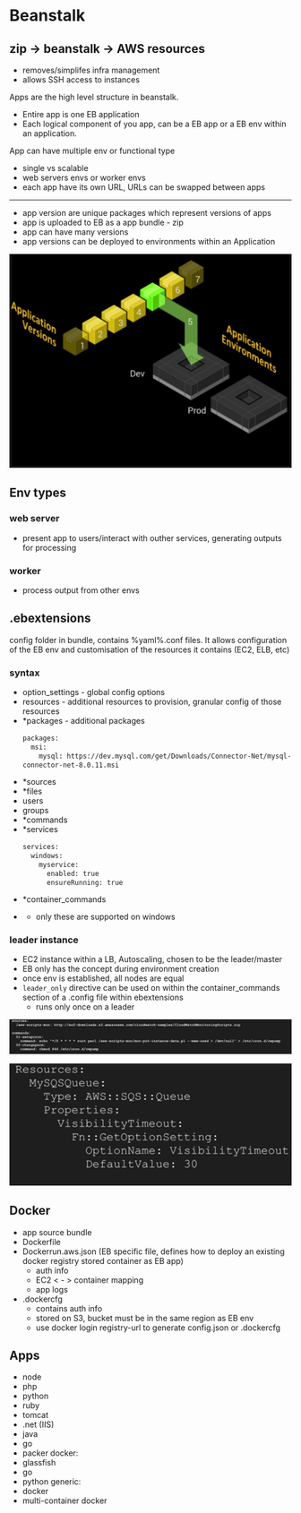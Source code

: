 # Beanstalk

zip -> beanstalk -> AWS resources
----

* removes/simplifes infra management
* allows SSH access to instances

Apps are the high level structure in beanstalk.

- Entire app is one EB application
- Each logical component of you app, can be a EB app or a EB env within an application.

App can have multiple env or functional type
* single vs scalable
* web servers envs or worker envs
* each app have its own URL, URLs can be swapped between apps

----

* app version are unique packages which represent versions of apps
* app is uploaded to EB as a app bundle - zip
* app can have many versions
* app versions can be deployed to environments within an Application

![alt](./images/beanstalk.png)

## Env types

### web server
- present app to users/interact with outher services, generating outputs for processing
### worker
- process output from other envs

## .ebextensions

config folder in bundle, contains %yaml%.conf files. It allows configuration of the EB env and customisation of the resources it contains (EC2, ELB, etc)

### syntax
- option_settings - global config options
- resources - additional resources to provision, granular config of those resources
- *packages - additional packages
    ```
    packages:
      msi:
        mysql: https://dev.mysql.com/get/Downloads/Connector-Net/mysql-connector-net-8.0.11.msi
    ```
- *sources
- *files
- users
- groups
- *commands
- *services
    ```
    services:
      windows:
        myservice:
          enabled: true
          ensureRunning: true
    ```
- *container_commands

* - only these are supported on windows

### leader instance

- EC2 instance within a LB, Autoscaling, chosen to be the leader/master
- EB only has the concept during environment creation
- once env is established, all nodes are equal
- `leader_only` directive can be used on within the container_commands section of a .config file within ebextensions
    - runs only once on a leader

![alt](./images/ebextensinos.png)

![alt](./images/eb-1.png)

## Docker

- app source bundle
- Dockerfile
- Dockerrun.aws.json (EB specific file, defines how to deploy an existing docker registry stored container as EB app)
    - auth info
    - EC2 < - > container mapping
    - app logs
- .dockercfg
    - contains auth info
    - stored on S3, bucket must be in the same region as EB env
    - use docker login registry-url to generate config.json or .dockercfg

## Apps

* node
* php
* python
* ruby
* tomcat
* .net (IIS)
* java
* go
* packer
docker:
* glassfish
* go
* python
generic:
* docker
* multi-container docker
